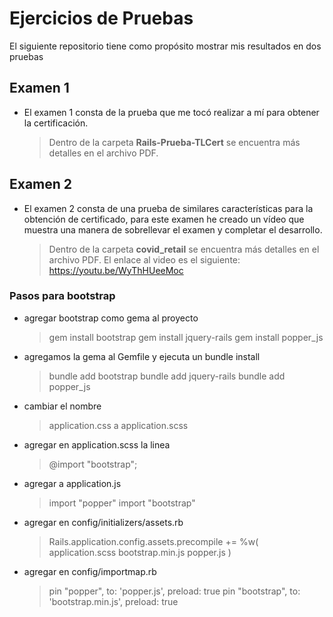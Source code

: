 # Ejercicios de Pruebas

El siguiente repositorio tiene como propósito mostrar mis resultados en dos pruebas


## Examen 1

- El examen 1 consta de la prueba que me tocó realizar a mí para obtener la certificación.
	> Dentro de la carpeta **Rails-Prueba-TLCert** se encuentra más detalles en el archivo PDF.

    
## Examen 2

- El examen 2 consta de una prueba de similares características para la obtención de certificado, para este examen he creado un vídeo que muestra una manera de sobrellevar el examen y completar el desarrollo.
	> Dentro de la carpeta **covid_retail** se encuentra más detalles en el archivo PDF.
    > El enlace al video es el siguiente: https://youtu.be/WyThHUeeMoc

### Pasos para bootstrap

- agregar bootstrap como gema al proyecto
	> gem install bootstrap
	> gem install jquery-rails
	> gem install popper_js

- agregamos la gema al Gemfile y ejecuta un bundle install
	> bundle add bootstrap
	> bundle add jquery-rails
	> bundle add popper_js

- cambiar el nombre 
	> application.css a application.scss

-  agregar en application.scss la linea
	> @import "bootstrap";

-  agregar a application.js 
	> import "popper"
	> import "bootstrap"

- agregar en config/initializers/assets.rb
	> Rails.application.config.assets.precompile += %w( application.scss bootstrap.min.js popper.js )

- agregar en config/importmap.rb
	> pin "popper", to: 'popper.js', preload: true
	> pin "bootstrap", to: 'bootstrap.min.js', preload: true
